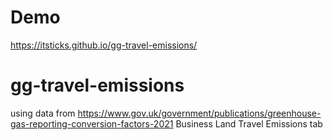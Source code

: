 # Demo

https://itsticks.github.io/gg-travel-emissions/

# gg-travel-emissions

using data from https://www.gov.uk/government/publications/greenhouse-gas-reporting-conversion-factors-2021
Business Land Travel Emissions tab
